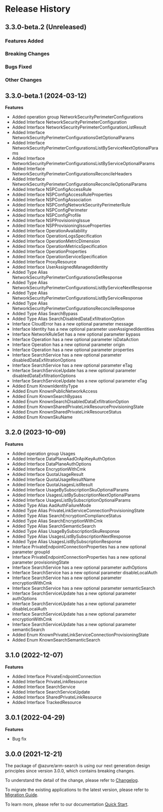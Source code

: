 # Release History

## 3.3.0-beta.2 (Unreleased)

### Features Added

### Breaking Changes

### Bugs Fixed

### Other Changes

## 3.3.0-beta.1 (2024-03-12)
    
**Features**

  - Added operation group NetworkSecurityPerimeterConfigurations
  - Added Interface NetworkSecurityPerimeterConfiguration
  - Added Interface NetworkSecurityPerimeterConfigurationListResult
  - Added Interface NetworkSecurityPerimeterConfigurationsGetOptionalParams
  - Added Interface NetworkSecurityPerimeterConfigurationsListByServiceNextOptionalParams
  - Added Interface NetworkSecurityPerimeterConfigurationsListByServiceOptionalParams
  - Added Interface NetworkSecurityPerimeterConfigurationsReconcileHeaders
  - Added Interface NetworkSecurityPerimeterConfigurationsReconcileOptionalParams
  - Added Interface NSPConfigAccessRule
  - Added Interface NSPConfigAccessRuleProperties
  - Added Interface NSPConfigAssociation
  - Added Interface NSPConfigNetworkSecurityPerimeterRule
  - Added Interface NSPConfigPerimeter
  - Added Interface NSPConfigProfile
  - Added Interface NSPProvisioningIssue
  - Added Interface NSPProvisioningIssueProperties
  - Added Interface OperationAvailability
  - Added Interface OperationLogsSpecification
  - Added Interface OperationMetricDimension
  - Added Interface OperationMetricsSpecification
  - Added Interface OperationProperties
  - Added Interface OperationServiceSpecification
  - Added Interface ProxyResource
  - Added Interface UserAssignedManagedIdentity
  - Added Type Alias NetworkSecurityPerimeterConfigurationsGetResponse
  - Added Type Alias NetworkSecurityPerimeterConfigurationsListByServiceNextResponse
  - Added Type Alias NetworkSecurityPerimeterConfigurationsListByServiceResponse
  - Added Type Alias NetworkSecurityPerimeterConfigurationsReconcileResponse
  - Added Type Alias SearchBypass
  - Added Type Alias SearchDisabledDataExfiltrationOption
  - Interface CloudError has a new optional parameter message
  - Interface Identity has a new optional parameter userAssignedIdentities
  - Interface NetworkRuleSet has a new optional parameter bypass
  - Interface Operation has a new optional parameter isDataAction
  - Interface Operation has a new optional parameter origin
  - Interface Operation has a new optional parameter properties
  - Interface SearchService has a new optional parameter disabledDataExfiltrationOptions
  - Interface SearchService has a new optional parameter eTag
  - Interface SearchServiceUpdate has a new optional parameter disabledDataExfiltrationOptions
  - Interface SearchServiceUpdate has a new optional parameter eTag
  - Added Enum KnownIdentityType
  - Added Enum KnownPublicNetworkAccess
  - Added Enum KnownSearchBypass
  - Added Enum KnownSearchDisabledDataExfiltrationOption
  - Added Enum KnownSharedPrivateLinkResourceProvisioningState
  - Added Enum KnownSharedPrivateLinkResourceStatus
  - Added Enum KnownSkuName
    
    
## 3.2.0 (2023-10-09)
    
**Features**

  - Added operation group Usages
  - Added Interface DataPlaneAadOrApiKeyAuthOption
  - Added Interface DataPlaneAuthOptions
  - Added Interface EncryptionWithCmk
  - Added Interface QuotaUsageResult
  - Added Interface QuotaUsageResultName
  - Added Interface QuotaUsagesListResult
  - Added Interface UsageBySubscriptionSkuOptionalParams
  - Added Interface UsagesListBySubscriptionNextOptionalParams
  - Added Interface UsagesListBySubscriptionOptionalParams
  - Added Type Alias AadAuthFailureMode
  - Added Type Alias PrivateLinkServiceConnectionProvisioningState
  - Added Type Alias SearchEncryptionComplianceStatus
  - Added Type Alias SearchEncryptionWithCmk
  - Added Type Alias SearchSemanticSearch
  - Added Type Alias UsageBySubscriptionSkuResponse
  - Added Type Alias UsagesListBySubscriptionNextResponse
  - Added Type Alias UsagesListBySubscriptionResponse
  - Interface PrivateEndpointConnectionProperties has a new optional parameter groupId
  - Interface PrivateEndpointConnectionProperties has a new optional parameter provisioningState
  - Interface SearchService has a new optional parameter authOptions
  - Interface SearchService has a new optional parameter disableLocalAuth
  - Interface SearchService has a new optional parameter encryptionWithCmk
  - Interface SearchService has a new optional parameter semanticSearch
  - Interface SearchServiceUpdate has a new optional parameter authOptions
  - Interface SearchServiceUpdate has a new optional parameter disableLocalAuth
  - Interface SearchServiceUpdate has a new optional parameter encryptionWithCmk
  - Interface SearchServiceUpdate has a new optional parameter semanticSearch
  - Added Enum KnownPrivateLinkServiceConnectionProvisioningState
  - Added Enum KnownSearchSemanticSearch
    
    
## 3.1.0 (2022-12-07)
    
**Features**

  - Added Interface PrivateEndpointConnection
  - Added Interface PrivateLinkResource
  - Added Interface SearchService
  - Added Interface SearchServiceUpdate
  - Added Interface SharedPrivateLinkResource
  - Added Interface TrackedResource
    
## 3.0.1 (2022-04-29)

**Features**

  - Bug fix
  
## 3.0.0 (2021-12-21)

The package of @azure/arm-search is using our next generation design principles since version 3.0.0, which contains breaking changes.

To understand the detail of the change, please refer to [Changelog](https://aka.ms/js-track2-changelog).

To migrate the existing applications to the latest version, please refer to [Migration Guide](https://aka.ms/js-track2-migration-guide).

To learn more, please refer to our documentation [Quick Start](https://aka.ms/azsdk/js/mgmt/quickstart).
